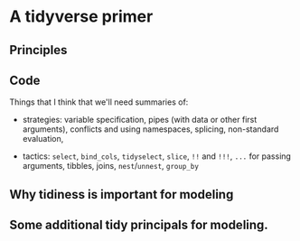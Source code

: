 


# A tidyverse primer

## Principles

## Code

Things that I think that we'll need summaries of:

 * strategies: variable specification, pipes (with data or other first arguments), conflicts and using namespaces, splicing, non-standard evaluation, 

 * tactics: `select`, `bind_cols`, `tidyselect`, `slice`,  `!!` and `!!!`, `...` for passing arguments, tibbles, joins, `nest`/`unnest`, `group_by`

## Why tidiness is important for modeling

## Some additional tidy principals for modeling. 


